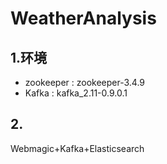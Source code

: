 # WeatherAnalysis

## 1.环境

- zookeeper : zookeeper-3.4.9
- Kafka : kafka_2.11-0.9.0.1

## 2.
Webmagic+Kafka+Elasticsearch
